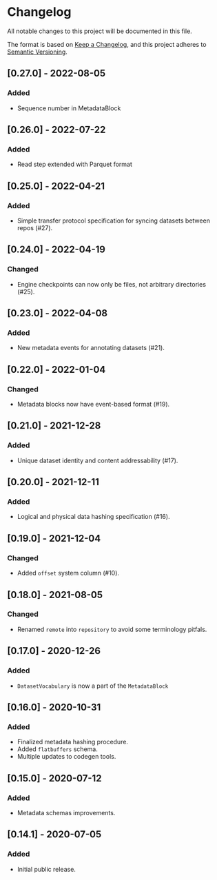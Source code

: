 # Changelog
All notable changes to this project will be documented in this file.

The format is based on [Keep a Changelog](https://keepachangelog.com/en/1.0.0/),
and this project adheres to [Semantic Versioning](https://semver.org/spec/v2.0.0.html).

## [0.27.0] - 2022-08-05
### Added
- Sequence number in MetadataBlock

## [0.26.0] - 2022-07-22
### Added
- Read step extended with Parquet format

## [0.25.0] - 2022-04-21
### Added
- Simple transfer protocol specification for syncing datasets between repos (#27).

## [0.24.0] - 2022-04-19
### Changed
- Engine checkpoints can now only be files, not arbitrary directories (#25).

## [0.23.0] - 2022-04-08
### Added
- New metadata events for annotating datasets (#21).

## [0.22.0] - 2022-01-04
### Changed
- Metadata blocks now have event-based format (#19).

## [0.21.0] - 2021-12-28
### Added
- Unique dataset identity and content addressability (#17).

## [0.20.0] - 2021-12-11
### Added
- Logical and physical data hashing specification (#16).

## [0.19.0] - 2021-12-04
### Changed
- Added `offset` system column (#10).

## [0.18.0] - 2021-08-05
### Changed
- Renamed `remote` into `repository` to avoid some terminology pitfals.

## [0.17.0] - 2020-12-26
### Added
- `DatasetVocabulary` is now a part of the `MetadataBlock`

## [0.16.0] - 2020-10-31
### Added
- Finalized metadata hashing procedure.
- Added `flatbuffers` schema.
- Multiple updates to codegen tools.

## [0.15.0] - 2020-07-12
### Added
- Metadata schemas improvements.

## [0.14.1] - 2020-07-05
### Added
- Initial public release.
